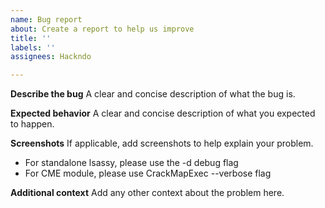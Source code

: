 ```yaml
---
name: Bug report
about: Create a report to help us improve
title: ''
labels: ''
assignees: Hackndo

---
```


<!--
These comment won't show up when you submit the issue.
Before submitting an issue, check that you're using the latest version
Send as much details as possible.
 * For standalone lsassy, please use the -d debug flag
 * For CME module, please use CrackMapExec --verbose flag
-->

**Describe the bug**
A clear and concise description of what the bug is.

**Expected behavior**
A clear and concise description of what you expected to happen.

**Screenshots**
If applicable, add screenshots to help explain your problem.
 * For standalone lsassy, please use the -d debug flag
 * For CME module, please use CrackMapExec --verbose flag

**Additional context**
Add any other context about the problem here.
